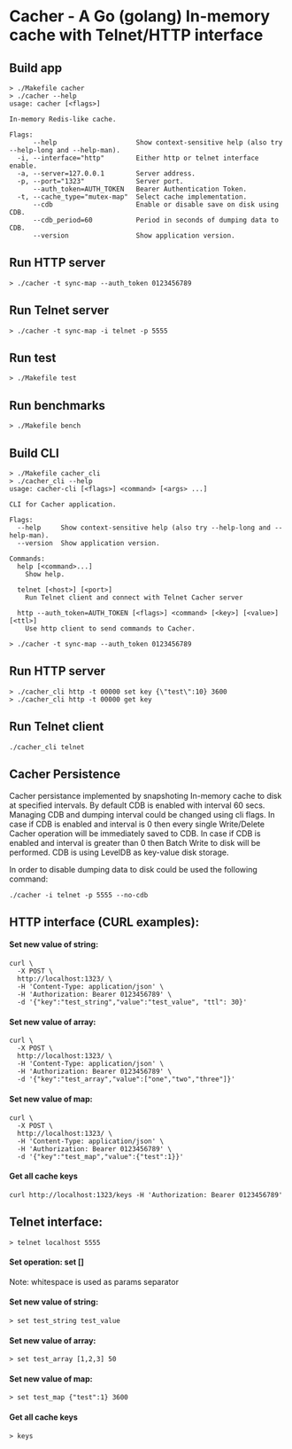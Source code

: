 # Cacher - A Go (golang) In-memory cache with Telnet/HTTP interface

## Build app
```
> ./Makefile cacher
> ./cacher --help
usage: cacher [<flags>]

In-memory Redis-like cache.

Flags:
      --help                    Show context-sensitive help (also try --help-long and --help-man).
  -i, --interface="http"        Either http or telnet interface enable.
  -a, --server=127.0.0.1        Server address.
  -p, --port="1323"             Server port.
      --auth_token=AUTH_TOKEN   Bearer Authentication Token.
  -t, --cache_type="mutex-map"  Select cache implementation.
      --cdb                     Enable or disable save on disk using CDB.
      --cdb_period=60           Period in seconds of dumping data to CDB.
      --version                 Show application version.

```

## Run HTTP server
```
> ./cacher -t sync-map --auth_token 0123456789
```

## Run Telnet server
```
> ./cacher -t sync-map -i telnet -p 5555
```

## Run test
```
> ./Makefile test
```

## Run benchmarks
```
> ./Makefile bench
```

## Build CLI
```
> ./Makefile cacher_cli
> ./cacher_cli --help  
usage: cacher-cli [<flags>] <command> [<args> ...]

CLI for Cacher application.

Flags:
  --help     Show context-sensitive help (also try --help-long and --help-man).
  --version  Show application version.

Commands:
  help [<command>...]
    Show help.

  telnet [<host>] [<port>]
    Run Telnet client and connect with Telnet Cacher server

  http --auth_token=AUTH_TOKEN [<flags>] <command> [<key>] [<value>] [<ttl>]
    Use http client to send commands to Cacher.

> ./cacher -t sync-map --auth_token 0123456789
```

## Run HTTP server
```
> ./cacher_cli http -t 00000 set key {\"test\":10} 3600
> ./cacher_cli http -t 00000 get key
```

## Run Telnet client
```
./cacher_cli telnet
```

## Cacher Persistence
Cacher persistance implemented by snapshoting In-memory cache to disk at specified intervals. By default CDB is enabled with interval 60 secs.
Managing CDB and dumping interval could be changed using cli flags.
In case if CDB is enabled and interval is 0 then every single Write/Delete Cacher operation will be immediately saved to CDB.
In case if CDB is enabled and interval is greater than 0 then Batch Write to disk will be performed.
CDB is using LevelDB as key-value disk storage.

In order to disable dumping data to disk could be used the following command:
```
./cacher -i telnet -p 5555 --no-cdb
```


## HTTP interface (CURL examples):

#### Set new value of string:
```
curl \
  -X POST \
  http://localhost:1323/ \
  -H 'Content-Type: application/json' \
  -H 'Authorization: Bearer 0123456789' \
  -d '{"key":"test_string","value":"test_value", "ttl": 30}'
```

#### Set new value of array:
```
curl \
  -X POST \
  http://localhost:1323/ \
  -H 'Content-Type: application/json' \
  -H 'Authorization: Bearer 0123456789' \
  -d '{"key":"test_array","value":["one","two","three"]}'
```

#### Set new value of map:
```
curl \
  -X POST \
  http://localhost:1323/ \
  -H 'Content-Type: application/json' \
  -H 'Authorization: Bearer 0123456789' \
  -d '{"key":"test_map","value":{"test":1}}'
```

#### Get all cache keys
```
curl http://localhost:1323/keys -H 'Authorization: Bearer 0123456789'
```

## Telnet interface:
```
> telnet localhost 5555
```

#### Set operation: set <key> <value> [<ttl>]
Note: whitespace is used as params separator
#### Set new value of string: 
```
> set test_string test_value
```

#### Set new value of array: 
```
> set test_array [1,2,3] 50
```

#### Set new value of map: 
```
> set test_map {"test":1} 3600
```

#### Get all cache keys
```
> keys
```